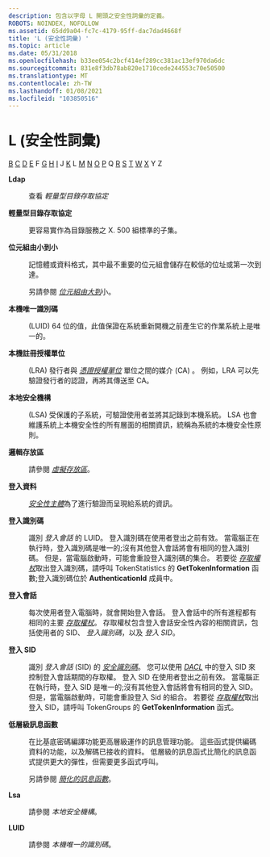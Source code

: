 ```yaml
---
description: 包含以字母 L 開頭之安全性詞彙的定義。
ROBOTS: NOINDEX, NOFOLLOW
ms.assetid: 65dd9a04-fc7c-4179-95ff-dac7dad4668f
title: 'L (安全性詞彙) '
ms.topic: article
ms.date: 05/31/2018
ms.openlocfilehash: b33ee054c2bcf414ef289cc381ac13ef970da6dc
ms.sourcegitcommit: 831e8f3db78ab820e1710cede244553c70e50500
ms.translationtype: MT
ms.contentlocale: zh-TW
ms.lasthandoff: 01/08/2021
ms.locfileid: "103850516"
---
```

# <a name="l-security-glossary"></a>L (安全性詞彙) 

[](a-gly.md) [B](b-gly.md) [C](c-gly.md) [D](d-gly.md) [E](e-gly.md) [](u-gly.md) [](v-gly.md) F [G](g-gly.md) [H](h-gly.md) [I](i-gly.md) J [K](k-gly.md) L [M](m-gly.md) [N](n-gly.md) [O](o-gly.md) [P](p-gly.md) Q [R](r-gly.md) [S](s-gly.md) [T](t-gly.md) [W](w-gly.md) [X](x-gly.md) Y Z

<dl> <dt>

<span id="_security_ldap_gly"></span><span id="_SECURITY_LDAP_GLY"></span>**Ldap**
</dt> <dd>

查看 *輕量型目錄存取協定*

</dd> <dt>

<span id="_security_lightweight_directory_access_protocol_gly"></span><span id="_SECURITY_LIGHTWEIGHT_DIRECTORY_ACCESS_PROTOCOL_GLY"></span>**輕量型目錄存取協定**
</dt> <dd>

更容易實作為目錄服務之 X. 500 組標準的子集。

</dd> <dt>

<span id="_security_little_endian_gly"></span><span id="_SECURITY_LITTLE_ENDIAN_GLY"></span>**位元組由小到小**
</dt> <dd>

記憶體或資料格式，其中最不重要的位元組會儲存在較低的位址或第一次到達。

另請參閱 [*位元組由大到*](b-gly.md)小。

</dd> <dt>

<span id="_security_locally_unique_identifier_gly"></span><span id="_SECURITY_LOCALLY_UNIQUE_IDENTIFIER_GLY"></span>**本機唯一識別碼**
</dt> <dd>

 (LUID) 64 位的值，此值保證在系統重新開機之前產生它的作業系統上是唯一的。

</dd> <dt>

<span id="_security_local_registration_authority_gly"></span><span id="_SECURITY_LOCAL_REGISTRATION_AUTHORITY_GLY"></span>**本機註冊授權單位**
</dt> <dd>

 (LRA) 發行者與 [*憑證授權單位*](c-gly.md) 單位之間的媒介 (CA) 。 例如，LRA 可以先驗證發行者的認證，再將其傳送至 CA。

</dd> <dt>

<span id="_security_local_security_authority_gly"></span><span id="_SECURITY_LOCAL_SECURITY_AUTHORITY_GLY"></span>**本地安全機構**
</dt> <dd>

 (LSA) 受保護的子系統，可驗證使用者並將其記錄到本機系統。 LSA 也會維護系統上本機安全性的所有層面的相關資訊，統稱為系統的本機安全性原則。

</dd> <dt>

<span id="_security_logical_store_gly"></span><span id="_SECURITY_LOGICAL_STORE_GLY"></span>**邏輯存放區**
</dt> <dd>

請參閱 [*虛擬存放區*](v-gly.md)。

</dd> <dt>

<span id="_security_logon_data_gly"></span><span id="_SECURITY_LOGON_DATA_GLY"></span>**登入資料**
</dt> <dd>

[*安全性主體*](s-gly.md)為了進行驗證而呈現給系統的資訊。

</dd> <dt>

<span id="_security_logon_identifier_gly"></span><span id="_SECURITY_LOGON_IDENTIFIER_GLY"></span>**登入識別碼**
</dt> <dd>

識別 *登入會話* 的 LUID。 登入識別碼在使用者登出之前有效。 當電腦正在執行時，登入識別碼是唯一的;沒有其他登入會話將會有相同的登入識別碼。 但是，當電腦啟動時，可能會重設登入識別碼的集合。 若要從 [*存取權杖*](a-gly.md)取出登入識別碼，請呼叫 TokenStatistics 的 **GetTokenInformation** 函數;登入識別碼位於 **AuthenticationId** 成員中。

</dd> <dt>

<span id="_security_logon_session_gly"></span><span id="_SECURITY_LOGON_SESSION_GLY"></span>**登入會話**
</dt> <dd>

每次使用者登入電腦時，就會開始登入會話。 登入會話中的所有進程都有相同的主要 [*存取權杖*](a-gly.md)。 存取權杖包含登入會話安全性內容的相關資訊，包括使用者的 SID、 *登入識別碼*，以及 *登入 SID*。

</dd> <dt>

<span id="_security_logon_sid_gly"></span><span id="_SECURITY_LOGON_SID_GLY"></span>**登入 SID**
</dt> <dd>

識別 *登入會話* (SID) 的 [*安全識別碼*](s-gly.md)。 您可以使用 [*DACL*](d-gly.md) 中的登入 SID 來控制登入會話期間的存取權。 登入 SID 在使用者登出之前有效。 當電腦正在執行時，登入 SID 是唯一的;沒有其他登入會話將會有相同的登入 SID。 但是，當電腦啟動時，可能會重設登入 Sid 的組合。 若要從 [*存取權杖*](a-gly.md)取出登入 SID，請呼叫 TokenGroups 的 **GetTokenInformation** 函式。

</dd> <dt>

<span id="_security_low_level_message_functions_gly"></span><span id="_SECURITY_LOW_LEVEL_MESSAGE_FUNCTIONS_GLY"></span>**低層級訊息函數**
</dt> <dd>

在比基底密碼編譯功能更高層級運作的訊息管理功能。 這些函式提供編碼資料的功能，以及解碼已接收的資料。 低層級的訊息函式比簡化的訊息函式提供更大的彈性，但需要更多函式呼叫。

另請參閱 [*簡化的訊息函數*](s-gly.md)。

</dd> <dt>

<span id="_security_lsa_gly"></span><span id="_SECURITY_LSA_GLY"></span>**Lsa**
</dt> <dd>

請參閱 *本地安全機構*。

</dd> <dt>

<span id="_security_luid_gly"></span><span id="_SECURITY_LUID_GLY"></span>**LUID**
</dt> <dd>

請參閱 *本機唯一的識別碼*。

</dd> </dl>

 

 



